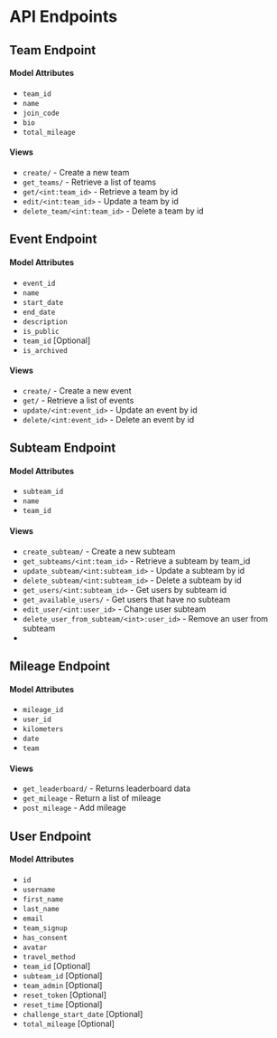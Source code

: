 # API Endpoints

## Team Endpoint

#### Model Attributes

- `team_id`
- `name`
- `join_code`
- `bio`
- `total_mileage`

#### Views

- `create/` - Create a new team
- `get_teams/` - Retrieve a list of teams
- `get/<int:team_id>` - Retrieve a team by id
- `edit/<int:team_id>` - Update a team by id
- `delete_team/<int:team_id>` - Delete a team by id

## Event Endpoint

#### Model Attributes

- `event_id`
- `name`
- `start_date`
- `end_date`
- `description`
- `is_public`
- `team_id` [Optional]
- `is_archived`

#### Views

- `create/` - Create a new event
- `get/` - Retrieve a list of events
- `update/<int:event_id>` - Update an event by id
- `delete/<int:event_id>` - Delete an event by id

## Subteam Endpoint

#### Model Attributes

- `subteam_id`
- `name`
- `team_id`

#### Views

- `create_subteam/` - Create a new subteam
- `get_subteams/<int:team_id>` - Retrieve a subteam by team_id
- `update_subteam/<int:subteam_id>` - Update a subteam by id
- `delete_subteam/<int:subteam_id>` - Delete a subteam by id
- `get_users/<int:subteam_id>` - Get users by subteam id
- `get_available_users/` - Get users that have no subteam
- `edit_user/<int:user_id>` - Change user subteam
- `delete_user_from_subteam/<int>:user_id>` - Remove an user from subteam
-

## Mileage Endpoint

#### Model Attributes

- `mileage_id`
- `user_id`
- `kilometers`
- `date`
- `team`

#### Views

- `get_leaderboard/` - Returns leaderboard data
- `get_mileage` - Return a list of mileage
- `post_mileage` - Add mileage

## User Endpoint

#### Model Attributes

- `id`
- `username`
- `first_name`
- `last_name`
- `email`
- `team_signup`
- `has_consent`
- `avatar`
- `travel_method`
- `team_id` [Optional]
- `subteam_id` [Optional]
- `team_admin` [Optional]
- `reset_token` [Optional]
- `reset_time` [Optional]
- `challenge_start_date` [Optional]
- `total_mileage` [Optional]
